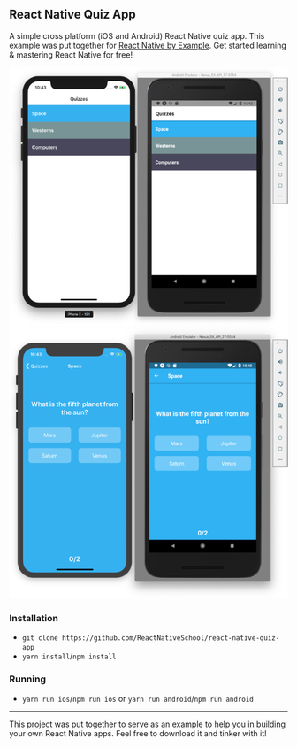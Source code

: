 ## React Native Quiz App

A simple cross platform (iOS and Android) React Native quiz app. This example was put together for [React Native by Example](https://www.reactnativebyexample.com/). Get started learning & mastering React Native for free!

![Index Screen](./assets/index.png)
![Quiz Screen](./assets/quiz.png)

### Installation

- `git clone https://github.com/ReactNativeSchool/react-native-quiz-app`
- `yarn install`/`npm install`

### Running

- `yarn run ios`/`npm run ios` or `yarn run android`/`npm run android`

---

This project was put together to serve as an example to help you in building your own React Native apps. Feel free to download it and tinker with it!
